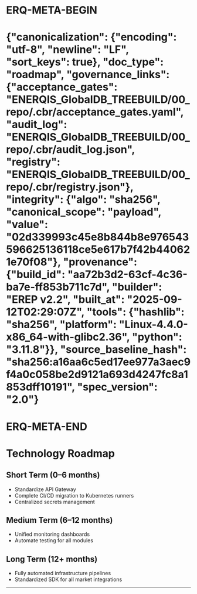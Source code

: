 # ERQ-META-BEGIN
# {"canonicalization": {"encoding": "utf-8", "newline": "LF", "sort_keys": true}, "doc_type": "roadmap", "governance_links": {"acceptance_gates": "ENERQIS_GlobalDB_TREEBUILD/00_repo/.cbr/acceptance_gates.yaml", "audit_log": "ENERQIS_GlobalDB_TREEBUILD/00_repo/.cbr/audit_log.json", "registry": "ENERQIS_GlobalDB_TREEBUILD/00_repo/.cbr/registry.json"}, "integrity": {"algo": "sha256", "canonical_scope": "payload", "value": "02d339993c45e8b844b8e976543596625136118ce5e617b7f42b440621e70f08"}, "provenance": {"build_id": "aa72b3d2-63cf-4c36-ba7e-ff853b711c7d", "builder": "EREP v2.2", "built_at": "2025-09-12T02:29:07Z", "tools": {"hashlib": "sha256", "platform": "Linux-4.4.0-x86_64-with-glibc2.36", "python": "3.11.8"}}, "source_baseline_hash": "sha256:a16aa6c5ed17ee977a3aec9f4a0c058be2d9121a693d4247fc8a1853dff10191", "spec_version": "2.0"}
# ERQ-META-END
# Technology Roadmap

## Short Term (0–6 months)
- Standardize API Gateway
- Complete CI/CD migration to Kubernetes runners
- Centralized secrets management

## Medium Term (6–12 months)
- Unified monitoring dashboards
- Automate testing for all modules

## Long Term (12+ months)
- Fully automated infrastructure pipelines
- Standardized SDK for all market integrations






----